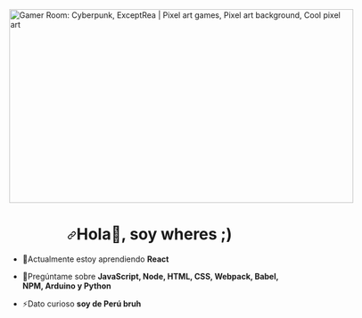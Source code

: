<img src="https://i.pinimg.com/originals/83/b8/09/83b809857acd41a7bad4935b4734f9fc.gif" jsaction="VQAsE" class="r48jcc pT0Scc iPVvYb" style="max-width: 1920px; height: 347px; margin: 0px; width: 617px;" alt="Gamer Room: Cyberpunk, ExceptRea | Pixel art games, Pixel art background,  Cool pixel art" jsname="kn3ccd">
<h1 align="center" dir="auto"><a id="user-content-hi--im-harold-ormeño" class="anchor" aria-hidden="true" href="#hi--im-harold-ormeño"><svg class="octicon octicon-link" viewBox="0 0 16 16" version="1.1" width="16" height="16" aria-hidden="true"><path d="m7.775 3.275 1.25-1.25a3.5 3.5 0 1 1 4.95 4.95l-2.5 2.5a3.5 3.5 0 0 1-4.95 0 .751.751 0 0 1 .018-1.042.751.751 0 0 1 1.042-.018 1.998 1.998 0 0 0 2.83 0l2.5-2.5a2.002 2.002 0 0 0-2.83-2.83l-1.25 1.25a.751.751 0 0 1-1.042-.018.751.751 0 0 1-.018-1.042Zm-4.69 9.64a1.998 1.998 0 0 0 2.83 0l1.25-1.25a.751.751 0 0 1 1.042.018.751.751 0 0 1 .018 1.042l-1.25 1.25a3.5 3.5 0 1 1-4.95-4.95l2.5-2.5a3.5 3.5 0 0 1 4.95 0 .751.751 0 0 1-.018 1.042.751.751 0 0 1-1.042.018 1.998 1.998 0 0 0-2.83 0l-2.5 2.5a1.998 1.998 0 0 0 0 2.83Z"></path></svg></a><font style="vertical-align: inherit;"><font style="vertical-align: inherit;">Hola</font></font><g-emoji class="g-emoji" alias="wave" fallback-src="https://github.githubassets.com/images/icons/emoji/unicode/1f44b.png"><font style="vertical-align: inherit;"><font style="vertical-align: inherit;">👋</font></font></g-emoji><font style="vertical-align: inherit;"><font style="vertical-align: inherit;">, soy wheres ;) </font></font></h1>
<ul dir="auto">
<li>
<p dir="auto"><g-emoji class="g-emoji" alias="seedling" fallback-src="https://github.githubassets.com/images/icons/emoji/unicode/1f331.png"><font style="vertical-align: inherit;"><font style="vertical-align: inherit;">🌱</font></font></g-emoji><font style="vertical-align: inherit;"><font style="vertical-align: inherit;">Actualmente estoy aprendiendo </font></font><strong><font style="vertical-align: inherit;"><font style="vertical-align: inherit;">React</font></font></strong></p>
<li>
<p dir="auto"><g-emoji class="g-emoji" alias="speech_balloon" fallback-src="https://github.githubassets.com/images/icons/emoji/unicode/1f4ac.png"><font style="vertical-align: inherit;"><font style="vertical-align: inherit;">💬</font></font></g-emoji><font style="vertical-align: inherit;"><font style="vertical-align: inherit;">Pregúntame sobre </font></font><strong><font style="vertical-align: inherit;"><font style="vertical-align: inherit;">JavaScript, Node, HTML, CSS, Webpack, Babel, NPM, Arduino y Python</font></font></strong></p>
</li>
<li>
<p dir="auto"><g-emoji class="g-emoji" alias="zap" fallback-src="https://github.githubassets.com/images/icons/emoji/unicode/26a1.png"><font style="vertical-align: inherit;"><font style="vertical-align: inherit;">⚡</font></font></g-emoji><font style="vertical-align: inherit;"><font style="vertical-align: inherit;">Dato curioso </font></font><strong><font style="vertical-align: inherit;"><font style="vertical-align: inherit;">soy de Perú bruh</font></font></strong></p>
</li>
</ul>
